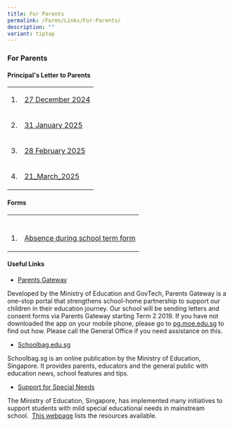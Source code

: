 ```yaml
---
title: For Parents
permalink: /Forms/Links/For-Parents/
description: ""
variant: tiptap
---
```

<h3><strong>For Parents</strong></h3>
<h4><strong>Principal's Letter to Parents</strong></h4>
<table style="minWidth: 50px">
<colgroup>
<col>
<col>
</colgroup>
<tbody>
<tr>
<td rowspan="1" colspan="1">
<p>1.</p>
</td>
<td rowspan="1" colspan="1">
<p><a href="/files/2025_1_Letter_to_parents_27_Dec_2024.pdf" rel="noopener nofollow" target="_blank">27 December 2024</a>
</p>
</td>
</tr>
<tr>
<td rowspan="1" colspan="1">
<p>2.</p>
</td>
<td rowspan="1" colspan="1">
<p><a href="/files/2025_2_Letter_to_parents_31_Jan_2025_.pdf" rel="noopener noreferrer nofollow" target="_blank">31 January 2025</a>
</p>
</td>
</tr>
<tr>
<td rowspan="1" colspan="1">
<p>3.</p>
</td>
<td rowspan="1" colspan="1">
<p><a href="/files/2025_3_Letter_to_parents_28_Feb_2025.pdf" rel="noopener nofollow" target="_blank">28 February 2025</a>
</p>
</td>
</tr>
<tr>
<td rowspan="1" colspan="1">
<p>4.</p>
</td>
<td rowspan="1" colspan="1">
<p><a href="/files/2025_3_Letter_to_parents_28_Feb_2025.pdf" rel="noopener nofollow" target="_blank">21_March_2025</a>
</p>
</td>
</tr>
</tbody>
</table>
<h4><strong>Forms</strong></h4>
<table style="minWidth: 50px">
<colgroup>
<col>
<col>
</colgroup>
<tbody>
<tr>
<th rowspan="1" colspan="1">
<p></p>
</th>
<th rowspan="1" colspan="1">
<p></p>
</th>
</tr>
<tr>
<td rowspan="1" colspan="1">
<p>1.</p>
</td>
<td rowspan="1" colspan="1">
<p><a href="/files/Absence_During_School_Term_Form_21_Jan_2025.pdf" rel="noopener nofollow" target="_blank">Absence during school term form</a>
</p>
</td>
</tr>
</tbody>
</table>
<h4><strong>Useful Links</strong></h4>
<ul data-tight="true" class="tight">
<li>
<p><a href="https://pg.moe.edu.sg/" rel="noopener noreferrer nofollow" target="_blank">Parents Gateway</a>
</p>
</li>
</ul>
<p>Developed by the Ministry of Education and GovTech, Parents Gateway is
a one-stop portal that strengthens school-home partnership to support our
children in their education journey. Our school will be sending letters
and consent forms via Parents Gateway starting Term 2 2019. If you have
not downloaded the app on your mobile phone, please go to&nbsp;<a href="http://pg.moe.edu.sg/" rel="noopener noreferrer nofollow" target="_blank">pg.moe.edu.sg</a>&nbsp;to
find out how. Please call the General Office if you need assistance on
this.</p>
<ul data-tight="true" class="tight">
<li>
<p><a href="https://www.schoolbag.edu.sg/" rel="noopener noreferrer nofollow" target="_blank">Schoolbag.edu.sg</a>
</p>
</li>
</ul>
<p>Schoolbag.sg is an online publication by the Ministry of Education, Singapore.
It provides parents, educators and the general public with education news,
school features and tips.</p>
<ul data-tight="true" class="tight">
<li>
<p><a href="https://www.moe.gov.sg/special-educational-needs/" rel="noopener noreferrer nofollow" target="_blank">Support for Special Needs</a>
</p>
</li>
</ul>
<p>The Ministry of Education, Singapore, has implemented many initiatives
to support students with mild special educational needs in mainstream school.&nbsp;
<a href="https://www.moe.gov.sg/special-educational-needs/" rel="noopener noreferrer nofollow" target="_blank">This webpage</a>&nbsp;lists the resources available.</p>